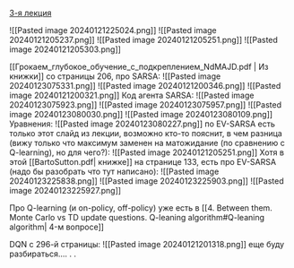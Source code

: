 [3-я лекция](https://youtu.be/aGsLzQla3nk?si=ImcSphYejsIy3Eou)

![[Pasted image 20240121225024.png]]
![[Pasted image 20240121205237.png]]
![[Pasted image 20240121205251.png]]
![[Pasted image 20240121205303.png]]

[[Грокаем_глубокое_обучение_с_подкреплением_NdMAJD.pdf | Из книжки]] со страницы 206, про SARSA:
![[Pasted image 20240123075331.png]]
![[Pasted image 20240121200346.png]]
![[Pasted image 20240121200321.png]]
Код агента SARSA:
![[Pasted image 20240123075923.png]]
![[Pasted image 20240123075957.png]]
![[Pasted image 20240123080030.png]]
![[Pasted image 20240123080109.png]]
Уравнения:
![[Pasted image 20240123080227.png]]
по EV-SARSA есть только этот слайд из лекции, возможно кто-то пояснит, в чем разница (вижу только что максимум заменен на матожидание (по сравнению с Q-learning), но для чего?):
![[Pasted image 20240121205251.png]]
Хотя в этой [[BartoSutton.pdf| книжке]] на странице 133, есть про EV-SARSA (надо бы разобрать что тут написано):
![[Pasted image 20240123225838.png]]
![[Pasted image 20240123225903.png]]
![[Pasted image 20240123225927.png]]

Про Q-learning (и on-policy, off-policy) уже есть в [[4. Between them. Monte Carlo vs TD update questions. Q-leaning algorithm#Q-leaning algorithm| 4-м вопросе]]

DQN с 296-й страницы:
![[Pasted image 20240121201318.png]]
еще буду разбираться....
.
.
